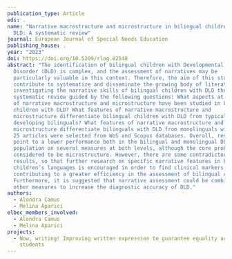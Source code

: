 ```yaml
---
publication_type: Article
eds: .
name: "Narrative macrostructure and microstructure in bilingual children with
  DLD: A systematic review"
journal: European Journal of Special Needs Education
publishing_house: .
year: "2023"
doi: https://doi.org/10.5209/rlog.82548
abstract: "The identification of bilingual children with Developmental Language
  Disorder (DLD) is complex, and the assessment of narratives may be
  particularly valuable in this context. Therefore, the aim of this study is to
  contribute to systematize and disseminate the growing body of literature
  investigating the narrative skills of bilingual children with DLD through a
  systematic review guided by the following questions: What aspects at the level
  of narrative macrostructure and microstructure have been studied in bilingual
  children with DLD? What features of narrative macrostructure and
  microstructure differentiate bilingual children with DLD from typically
  developing bilinguals? What features of narrative macrostructure and
  microstructure differentiate bilinguals with DLD from monolinguals with DLD?
  25 articles were selected from WoS and Scopus databases. Overall, results
  point to a lower performance both in the bilingual and monolingual DLD
  population on several measures at both levels, although the core problem is
  considered to be microstructure. However, there are some contradictory
  results, so that further research on specific narrative features in both
  children’s languages is encouraged in order to find clinical markers
  contributing to a greater efficiency in the assessment of bilingual children.
  Furthermore, it is suggested that narrative assessment could be combined with
  other measures to increase the diagnostic accuracy of DLD."
authors:
  - Alondra Camus
  - Melina Aparici
elbec_members_involved:
  - Alondra Camus
  - Melina Aparici
projects:
  - Now, writing! Improving written expression to guarantee equality across
    students
---
```


